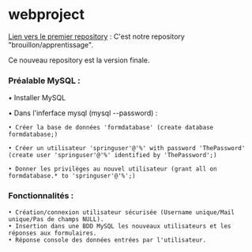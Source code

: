 # webproject

[Lien vers le premier repository](https://github.com/T2Clubber/Webform) : C'est notre repository "brouillon/apprentissage". 

Ce nouveau repository est la version finale.

### Préalable MySQL :

• Installer MySQL

• Dans l'inferface mysql (mysql --password) :

    • Créer la base de données 'formdatabase' (create database formdatabase;)

    • Créer un utilisateur 'springuser'@'%' with password 'ThePassword' (create user 'springuser'@'%' identified by 'ThePassword';)

    • Donner les privilèges au nouvel utilisateur (grant all on formdatabase.* to 'springuser'@'%';)

### Fonctionnalités :

    • Création/connexion utilisateur sécurisée (Username unique/Mail unique/Pas de champs NULL).
    • Insertion dans une BDD MySQL les nouveaux utilisateurs et les réponses aux formulaires.
    • Réponse console des données entrées par l'utilisateur.
